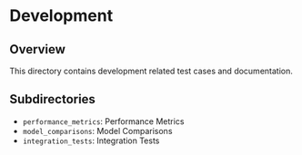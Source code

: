 # Development

## Overview
This directory contains development related test cases and documentation.

## Subdirectories
- `performance_metrics`: Performance Metrics
- `model_comparisons`: Model Comparisons
- `integration_tests`: Integration Tests
